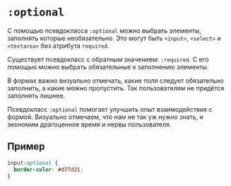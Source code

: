 # `:optional`

С помощью псевдокласса `:optional` можно выбрать элементы, заполнять которые необязательно. Это могут быть `<input>`, `<select>` и `<textarea>` без атрибута `required`.

Существует псевдокласс с обратным значением: `:required`. С его помощью можно выбрать обязательные к заполнению элементы.

В формах важно визуально отмечать, какие поля следует обязательно заполнить, а какие можно пропустить. Так пользователям не придётся заполнять лишнее.

Псевдокласс `:optional` помогает улучшить опыт взаимодействия с формой. Визуально отмечаем, что нам не так уж нужно знать, и экономим драгоценное время и нервы пользователя.

## Пример

```css
input:optional {
  border-color: #d77d31;
}
```
